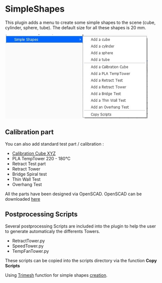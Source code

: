 # SimpleShapes

This plugin adds a menu to create some simple shapes to the scene (cube, cylinder, sphere, tube). The default size for all these shapes is 20 mm.

![menu Extensions Simple Shapes](./images/option.jpg)

Calibration part
--

You can also add standard test part / calibration :
- [Calibration Cube XYZ](./modeles/CalibrationCube.stl)
- PLA TempTower 220 - 180°C
- Retract Test part
- Retract Tower
- Bridge Spiral test
- Thin Wall Test
- Overhang Test

All the parts have been designed via OpenSCAD. OpenSCAD can be downloaded [here](http://www.openscad.org/downloads.html)

Postprocessing Scripts
--

Several postprocessing Scripts are included into the plugin to help the user to generate automaticaly the differents Towers.

- RetractTower.py
- SpeedTower.py
- TempFanTower.py

These scripts can be copied into the scripts directory via the function **Copy Scripts**


Using [Trimesh](https://github.com/mikedh/trimesh) function for simple shapes [creation](https://github.com/mikedh/trimesh/blob/master/trimesh/creation.py).
